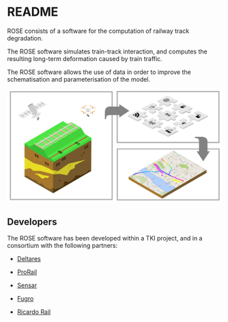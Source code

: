 # README #

ROSE consists of a software for the computation of railway track degradation. 

The ROSE software simulates train-track interaction, and computes the resulting 
long-term deformation caused by train traffic.

The ROSE software allows the use of data in order to improve the schematisation 
and parameterisation of the model. 

![./docs/static/scheme.png](./docs/static/scheme.png)

## Developers
The ROSE software has been developed within a TKI project, and in a consortium with the following partners:

* [Deltares](www.deltares.nl)

* [ProRail](www.prorail.nl) 

* [Sensar](www.sensar.nl)

* [Fugro](www.fugro.com/nl)

* [Ricardo Rail](www.rail.ricardo.com)
